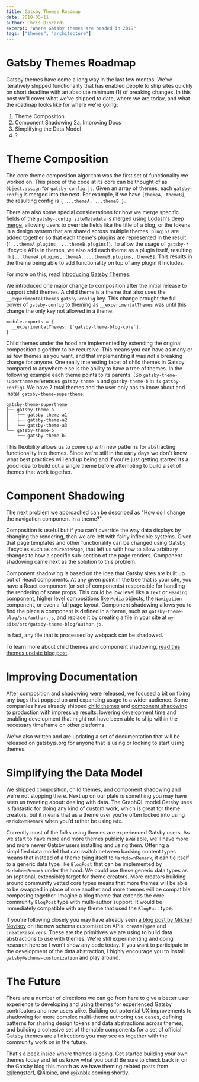 ```yaml
---
title: Gatsby Themes Roadmap
date: 2018-03-11
author: Chris Biscardi
excerpt: "Where Gatsby themes are headed in 2019"
tags: ["themes", "architecture"]
---
```


# Gatsby Themes Roadmap

Gatsby themes have come a long way in the last few months. We've iteratively
shipped functionality that has enabled people to ship sites quickly on short
deadline with an absolute minimum (1) of breaking changes. In this post we'll
cover what we've shipped to date, where we are today, and what the roadmap looks
like for where we're going:

1. Theme Composition
2. Component Shadowing 2a. Improving Docs
3. Simplifying the Data Model
4. ?

# Theme Composition

The core theme composition algorithm was the first set of functionality we
worked on. This piece of the code at its core can be thought of as
`Object.assign` for `gatsby-config.js`. Given an array of themes, each
`gatsby-config` is merged into the next. For example, if we have `[themeA, themeB]`, the resulting config is `{ ...themeA, ...themeB }`.

There are also some special considerations for how we merge specific fields of
the `gatsby-config`. `siteMetadata` is merged using [Lodash's deep
merge](https://lodash.com/docs/#merge), allowing users to override fields like
the title of a blog, or the tokens in a design system that are shared across
multiple themes. `plugins` are added together so that each theme's plugins are
represented in the result (`[...themeA.plugins, ...themeB.plugins]`). To allow
the usage of `gatsby-*` lifecycle APIs in themes, we also add each theme as a
plugin itself, resulting in `[...themeA.plugins, themeA, ...themeB.plugins, themeB]`. This results in the theme being able to add functionality on top of
any plugin it includes.

For more on this, read [Introducing Gatsby
Themes](https://www.gatsbyjs.org/blog/2018-11-11-introducing-gatsby-themes/).

We introduced one major change to composition after the initial release to
support child themes. A child theme is a theme that also uses the
`__experimentalThemes` `gatsby-config` key. This change brought the full power
of `gatsby-config` to theming as `__experimentalThemes` was until this change
the only key not allowed in a theme.

```js:title="a child theme's gatsby-config.js"
module.exports = {
  __experimentalThemes: [`gatsby-theme-blog-core`],
}
```

Child themes under the hood are implemented by extending the original
composition algorithm to be recursive. This means you can have as many or as few
themes as you want, and that implementing it was _not_ a breaking change for
anyone. One really interesting facet of child themes in Gatsby compared to
anywhere else is the ability to have a tree of themes. In the following example
each theme points to its parents. (So `gatsby-theme-supertheme` references
`gatsby-theme-a` and `gatsby-theme-b` in its `gatsby-config`). We have 7 total
themes and the user only has to know about and install
`gatsby-theme-supertheme`.

```
gatsby-theme-supertheme
├── gatsby-theme-a
│   ├── gatsby-theme-a1
│   ├── gatsby-theme-a2
│   └── gatsby-theme-a3
└── gatsby-theme-b
    └── gatsby-theme-b1
```

This flexibility allows us to come up with new patterns for abstracting
functionality into themes. Since we're still in the early days we don't know
what best practices will end up being and if you're just getting started its a
good idea to build out a single theme before attempting to build a set of themes
that work together.

# Component Shadowing

The next problem we approached can be described as "How do I change the
navigation component in a theme?".

Composition is useful but if you can't override the way data displays by
changing the rendering, then we are left with fairly inflexible systems. Given
that page templates and other functionality can be changed using Gatsby
lifecycles such as `onCreatePage`, that left us with how to allow arbitrary
changes to how a specific sub-section of the page renders. Component shadowing
came next as the solution to this problem.

Component shadowing is based on the idea that Gatsby sites are built up out of
React components. At any given point in the tree that is your site, you have a
React component (or set of components) responsible for handling the rendering of
some props. This could be low level like a `Text` or `Heading` component, higher
level compositions [like `Media`
objects](http://www.stubbornella.org/content/2010/06/25/the-media-object-saves-hundreds-of-lines-of-code/),
the `Navigation` component, or even a full page layout. Component shadowing
allows you to find the place a component is defined in a theme, such as
`gatsby-theme-blog/src/author.js`, and replace it by creating a file in your
site at `my-site/src/gatsby-theme-blog/author.js`.

In fact, any file that is processed by webpack can be shadowed.

To learn more about child themes and component shadowing, [read this themes
update blog
post](https://www.gatsbyjs.org/blog/2019-01-29-themes-update-child-theming-and-component-shadowing/).

# Improving Documentation

After composition and shadowing were released, we focused a bit on fixing any
bugs that popped up and expanding usage to a wider audience. Some companies have
already shipped [child
themes](https://twitter.com/peggyrayzis/status/1095407450424049664) and
[component
shadowing](https://twitter.com/trevorblades/status/1095118425473445888) to
production with impressive results: lowering development time and enabling
development that might not have been able to ship within the necessary timeframe
on other platforms.

We've also written and are updating a set of documentation that will be released
on gatsbyjs.org for anyone that is using or looking to start using themes.

# Simplifying the Data Model

We shipped composition, child themes, and component shadowing and we're not
stopping there. Next up on our plate is something you may have seen us tweeting
about: dealing with data. The GraphQL model Gatsby uses is fantastic for doing
any kind of custom work, which is great for theme creators, but it means that as
a theme user you're often locked into using `MarkdownRemark` when you'd rather
be using `Mdx`.

Currently most of the folks using themes are experienced Gatsby users. As we
start to have more and more themes publicly available, we'll have more and more
newer Gatsby users installing and using them. Offering a simplified data model
that can switch between backing content types means that instead of a theme
tying itself to `MarkdownRemark`, it can tie itself to a generic data type like
`BlogPost` that can be implemented by `MarkdownRemark` under the hood. We could
use these generic data types as an (optional, extensible) target for theme
creators. More creators building around community vetted core types means that
more themes will be able to be swapped in place of one another and more themes
will be compatible composing together. Imagine a blog theme that extends the
core community `BlogPost` type with multi-author support. It would be
immediately compatible with any theme that used the `BlogPost` type.

If you're following closely you may have already seen [a blog post by Mikhail
Novikov](https://www.gatsbyjs.org/blog/2019-03-04-new-schema-customization/) on
the new schema customization APIs: `createTypes` and `createResolvers`. These
are the primitives we are using to build data abstractions to use with themes.
We're still experimenting and doing research here so I won't show any code
today. If you want to participate in the development of the data abstraction, I
highly encourage you to install `gatsby@schema-customization` and play around.

# The Future

There are a number of directions we can go from here to give a better user
experience to developing and using themes for experienced Gatsby contributors
and new users alike. Building out potential UX improvements to shadowing for
more complex multi-theme authoring use cases, defining patterns for sharing
design tokens and data abstractions across themes, and building a cohesive set
of themable components for a set of official Gatsby themes are all directions
you may see us together with the community work on in the future.

That's a peek inside where themes is going. Get started building your own themes
today and let us know what you build! Be sure to check back in on the Gatsby
blog this month as we have theming related posts from
[@jlengstorf](https://twitter.com/jlengstorf),
[@4lpine](https://twitter.com/4lpine), and [@jxnblk](https://twitter.com/jxnblk)
coming shortly.
